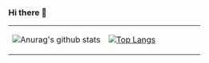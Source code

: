 ### Hi there 👋 
<table frame=void border="0" cellpadding="0" cellspacing="0">
<tr>
<td valign="top" width="50%">

![Anurag's github stats](https://github-readme-stats.vercel.app/api?username=anuraghazra&show_icons=true&theme=radical)

</td>
<td valign="top" width="50%">

[![Top Langs](https://github-readme-stats.vercel.app/api/top-langs/?username=lining1029)](https://github.com/anuraghazra/github-readme-stats)

</td>
</tr>
</table>

<!--
**lining1029/lining1029** is a ✨ _special_ ✨ repository because its `README.md` (this file) appears on your GitHub profile.

Here are some ideas to get you started:

- 🔭 I’m currently working on ...
- 🌱 I’m currently learning ...
- 👯 I’m looking to collaborate on ...
- 🤔 I’m looking for help with ...
- 💬 Ask me about ...
- 📫 How to reach me: ...
- 😄 Pronouns: ...
- ⚡ Fun fact: ...
-->
